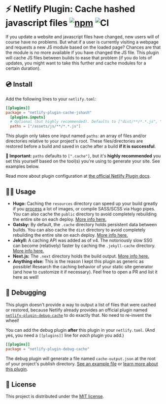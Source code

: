 # ⚡ Netlify Plugin: Cache hashed javascript files [![npm](https://img.shields.io/npm/v/netlify-plugin-cache-jshash?logo=npm&color=red)](https://www.npmjs.com/package/netlify-plugin-cache-jshash) ![CI](https://github.com/betabong/netlify-plugin-cache-jshash/workflows/CI/badge.svg)

If you update a website and javascript files have changed, new users will of course have no problems. But what if a user is currently visiting a webpage and requests a new JS module based on the loaded page? Chances are that the module is no more available if you have changed the JS file. This plugin will cache JS files between builds to ease that problem (if you do lots of updates, you might want to take this further and cache modules for a certain duration).

## 💿 Install

Add the following lines to your `netlify.toml`:

```toml
[[plugins]]
package = "netlify-plugin-cache-jshash"
  [plugins.inputs]
  # Optional (but highly recommended). Defaults to ["dist/**/*.*.js", "build/**/*.*.js"].
  paths = ["/assets/js/**/*.*.js"]
```

This plugin only takes one input named `paths`: an array of files and/or directories relative to your project's root. These files/directories are restored before a build and saved in cache after a build **if it is successful**.

**🚨 Important:** `paths` defaults to `[".cache"]`, but it's **highly recommended** you set this yourself based on the tool(s) you're using to generate your site. See examples below.

Read more about plugin configuration at [the official Netlify Plugin docs](https://docs.netlify.com/configure-builds/build-plugins/#install-a-plugin).

## 👩‍💻 Usage

-   **Hugo:** Caching the `resources` directory can speed up your build greatly if you [process](https://gohugo.io/content-management/image-processing/) a lot of images, or compile SASS/SCSS via Hugo pipes. You can also cache the `public` directory to avoid completely rebuilding the entire site on each deploy. [More info here.](https://gohugo.io/getting-started/directory-structure/#directory-structure-explained)
-   **Gatsby:** By default, the `.cache` directory holds persistent data between builds. You can also cache the `dist` directory to avoid completely rebuilding the entire site on each deploy. [More info here.](https://www.gatsbyjs.org/docs/build-caching/)
-   **Jekyll:** A caching API was added as of v4. The notoriously slow SSG can become (relatively) faster by caching the `.jekyll-cache` directory. [More info here.](https://jekyllrb.com/tutorials/cache-api/)
-   **Next.js:** The `.next` directory holds the build output. [More info here.](https://nextjs.org/docs/api-reference/next.config.js/setting-a-custom-build-directory)
-   **Anything else:** This is the reason I kept this plugin as generic as possible! Research the caching behavior of your static site generator (and how to customize it if necessary). Feel free to open a PR and list it here as well!

## 🐛 Debugging

This plugin doesn't provide a way to output a list of files that were cached or restored, because Netlify already provides an official plugin named [`netlify-plugin-debug-cache`](https://github.com/netlify-labs/netlify-plugin-debug-cache) to do exactly that. No need to re-invent the wheel!

You can add the debug plugin **after** this plugin in your `netlify.toml`. (And yes, you need a `[[plugins]]` line for _each_ plugin you add.)

```toml
[[plugins]]
package = "netlify-plugin-debug-cache"
```

The debug plugin will generate a file named `cache-output.json` at the root of your project's publish directory. [See an example file](https://infallible-wing-581e78.netlify.app/cache-output.json) or [learn more about this plugin](https://github.com/netlify-labs/netlify-plugin-debug-cache).

## 📜 License

This project is distributed under the [MIT license](LICENSE).
